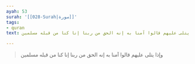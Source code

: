 ```yaml
---
ayah: 53
surah: '[[028-Surah|سورة]]'
tags:
- quran
text: وإذا يتلى عليهم قالوا آمنا به إنه الحق من ربنا إنا كنا من قبله مسلمين

---
```

> وإذا يتلى عليهم قالوا آمنا به إنه الحق من ربنا إنا كنا من قبله مسلمين
